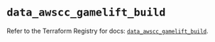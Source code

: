 # `data_awscc_gamelift_build`

Refer to the Terraform Registry for docs: [`data_awscc_gamelift_build`](https://registry.terraform.io/providers/hashicorp/awscc/0.70.0/docs/data-sources/gamelift_build).
